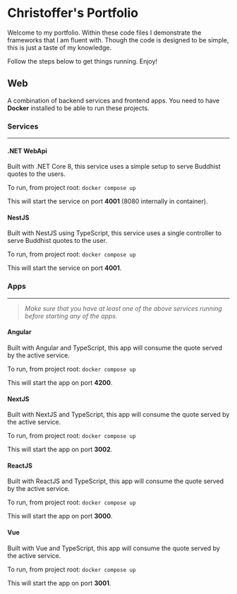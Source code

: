 # Christoffer's Portfolio

Welcome to my portfolio. Within these code files I demonstrate the frameworks that I am fluent with. Though the code is designed to be simple, this is just a taste of my knowledge.

Follow the steps below to get things running. Enjoy!

## Web

A combination of backend services and frontend apps. You need to have **Docker** installed to be able to run these projects.

### Services
---

#### .NET WebApi

Built with .NET Core 8, this service uses a simple setup to serve Buddhist quotes to the users.

To run, from project root: `docker compose up`

This will start the service on port **4001** (8080 internally in container).

#### NestJS

Built with NestJS using TypeScript, this service uses a single controller to serve Buddhist quotes to the user.

To run, from project root: `docker compose up`

This will start the service on port **4001**.

### Apps
---

>_Make sure that you have at least one of the above services running before starting any of the apps._

#### Angular

Built with Angular and TypeScript, this app will consume the quote served by the active service.

To run, from project root: `docker compose up`

This will start the app on port **4200**.

#### NextJS

Built with NextJS and TypeScript, this app will consume the quote served by the active service.

To run, from project root: `docker compose up`

This will start the app on port **3002**.

#### ReactJS

Built with ReactJS and TypeScript, this app will consume the quote served by the active service.

To run, from project root: `docker compose up`

This will start the app on port **3000**.

#### Vue

Built with Vue and TypeScript, this app will consume the quote served by the active service.

To run, from project root: `docker compose up`

This will start the app on port **3001**.